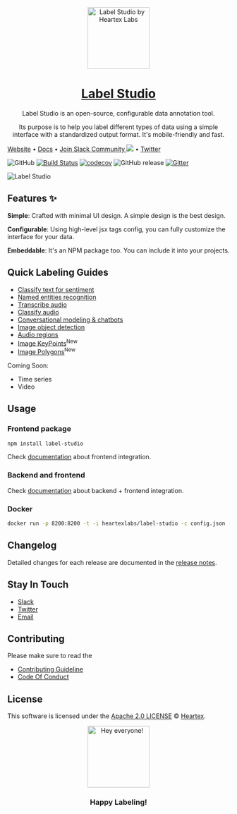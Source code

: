 <div align="center">
    <a href="https://labelstud.io/" title="Label Studio by Heartex Labs"><img src="https://github.com/heartexlabs/label-studio/blob/master/images/heartex_icon_opossum_green@2x.png?raw=true" title="Label Studio by Heartex Labs" height="140" width="140"></a>
    <br/>
    <h1><a href="https://labelstud.io">Label Studio</a></h1>
    <p>Label Studio is an open-source, configurable data annotation tool.</p>
    <p>Its purpose is to help you label different types of data using a simple interface with a standardized output format. It's mobile-friendly and fast.</p>
</div>

[Website](https://labelstud.io/) • [Docs](https://labelstud.io/docs) • [Join Slack Community <img src="https://go.heartex.net/docs/images/slack-mini.png"/>](https://docs.google.com/forms/d/e/1FAIpQLSdLHZx5EeT1J350JPwnY2xLanfmvplJi6VZk65C2R4XSsRBHg/viewform?usp=sf_link) • [Twitter](https://twitter.com/heartexlabs)

![GitHub](https://img.shields.io/github/license/heartexlabs/label-studio?logo=heartex) [![Build Status](https://travis-ci.com/heartexlabs/label-studio.svg?branch=master)](https://travis-ci.com/heartexlabs/label-studio) [![codecov](https://codecov.io/gh/heartexlabs/label-studio/branch/master/graph/badge.svg)](https://codecov.io/gh/heartexlabs/label-studio) ![GitHub release](https://img.shields.io/github/v/release/heartexlabs/label-studio?include_prereleases) [![Gitter](https://badges.gitter.im/label-studio/community.svg)](https://gitter.im/label-studio/community?utm_source=badge&utm_medium=badge&utm_campaign=pr-badge)

![Label Studio](https://raw.githubusercontent.com/heartexlabs/label-studio/master/images/label-studio-examples.gif)

## Features ✨

**Simple**: Crafted with minimal UI design. A simple design is the best design.

**Configurable**: Using high-level jsx tags config, you can fully customize the interface for your data.

**Embeddable**: It's an NPM package too. You can include it into your projects.

## Quick Labeling Guides

- [Classify text for sentiment](https://labelstud.io/templates/sentiment_analysis.html)
- [Named entities recognition](https://labelstud.io/templates/named_entity.html)
- [Transcribe audio](https://labelstud.io/templates/transcribe_audio.html)
- [Classify audio](https://labelstud.io/templates/audio_classification.html) 
- [Conversational modeling & chatbots](https://labelstud.io/templates/dialogue_analysis.html)
- [Image object detection](https://labelstud.io/templates/image_bbox.html) 
- [Audio regions](https://labelstud.io/templates/audio_regions.html)
- [Image KeyPoints](https://labelstud.io/templates/image_keypoints.html)<sup>New</sup>
- [Image Polygons](https://labelstud.io/templates/image_polygons.html)<sup>New</sup>

Coming Soon:

- Time series
- Video

## Usage

### Frontend package

```sh
npm install label-studio
```

Check [documentation](https://labelstud.io/guide/frontend.html) about frontend integration.

### Backend and frontend

Check [documentation](https://labelstud.io/guide/backend.html) about backend + frontend integration.

### Docker
```sh
docker run -p 8200:8200 -t -i heartexlabs/label-studio -c config.json -l ../examples/chatbot_analysis/config.xml -i ../examples/chatbot_analysis/tasks.json -o output
```

## Changelog

Detailed changes for each release are documented in the [release notes](https://github.com/heartexlabs/label-studio/releases).

## Stay In Touch

- [Slack](https://docs.google.com/forms/d/e/1FAIpQLSdLHZx5EeT1J350JPwnY2xLanfmvplJi6VZk65C2R4XSsRBHg/viewform?usp=sf_link)
- [Twitter](https://twitter.com/heartexlabs)
- [Email](mailto:hi@heartex.net)

## Contributing

Please make sure to read the

- [Contributing Guideline](/CONTRIBUTING.md)
- [Code Of Conduct](/CODE_OF_CONDUCT.md)

## License

This software is licensed under the [Apache 2.0 LICENSE](/LICENSE) © [Heartex](https://www.heartex.net/).

<div align="center">
    <a href="https://labelstud.io/"><img src="https://github.com/heartexlabs/label-studio/blob/master/images/opossum_looking.png?raw=true" title="Hey everyone!" height="140" width="140"></a>
    <h3>Happy Labeling!</h3>
</div>
